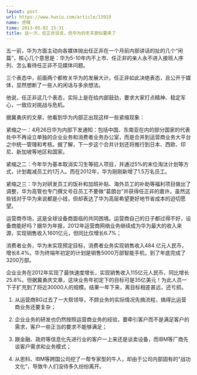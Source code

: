 ```yaml
---
layout: post
url: https://www.huxiu.com/article/13919
name: 虎嗅
time: 2013-05-02 15:31
title: 这一次，任正非没说，但华为的冬天貌似要来了
---
```

五一前，华为方面主动向各媒体抛出任正非在一个月前内部讲话的扯的几个“闲篇”，核心几个意思是：华为5-10年内不上市、任正非的亲人永不进入接班人序列、怎么看待任正非不见媒体问题。

三个表态中，前面两个都攸关华为的发展大计。任正非如此决绝表态，且公开于媒体，显然想断了一些人的闲话与多余想法。

他说，任正非这几个表态，实际上是在给内部鼓劲，要求大家打点精神、稳定军心，一致应对挑战与危机。

据冀勇庆的文章，他看到华为内部正出现这样一些紧缩现象：

紧缩之一：4月26日华为内部下发通知：包括中国、东南亚在内的部分国家的代表处中不再设立单独的企业业务和消费者业务办公室，而是合并到运营商业务大平台之中统一管理和考核。据了解，下一步这个合并计划还将推行到日本、西欧、印尼、新加坡等地区和国家。

紧缩之二：今年华为基本取消实习生等招人项目，并通过5%的末位淘汰计划等方式，计划裁减员工约1万人。而在2012年，华为刚刚新增了1.5万名员工。

紧缩之三：华为对研发员工的饭补和加班补贴、海外员工的补助等福利项目做出了调整，华为高管也专门撰文号召员工不要做“葛朗台”并获得任正非的嘉许。虽然这些钱对于华为来说都是小钱，但却表达了华为高层希望更好地节省成本的迫切愿望。

运营商市场，这是全球设备商面临的共同困境。运营商自己的日子都过得不好，设备商能好吗？据华为年报，2012年运营商网络业务继续成为华为最大的收入来源，实现销售收入1601亿元，但同比仅增长6.7%；

消费者业务，华为未实现预定目标，消费者业务实现销售收入484 亿元人民币，增长8.4%。华为终端年初定的计划是销售5000万部智能手机，到了年底完成了3200万部。

企业业务在2012年实现了最快速度增长，实现销售收入115亿元人民币，同比增长25.8%。但据冀勇庆文章，这块业务年初定下的目标可是35亿美元！为此人员一下子扩充到了将近30000人的规模。结果一年下来，离目标相差甚远，还亏损。

1. 从运营商BG过去了一大帮领导，不顾业务的实际情况先搞流程，搞得比运营商业务还要复杂；

2. 企业业务的研发也仍然按照运营商业务的经验，要牵引客户而不是满足客户的需求，客户一些正当的要求不能够满足；

3. 跟金融、政府等信息化先进行业的客户一上来还是谈卖设备，而IBM等厂商先谈客户需求和业务模式；

4. 从思科、IBM等跨国公司挖了一帮专家型的牛人，却由于公司内部固有的“战功文化”，导致牛人们没待多久纷纷离开。

